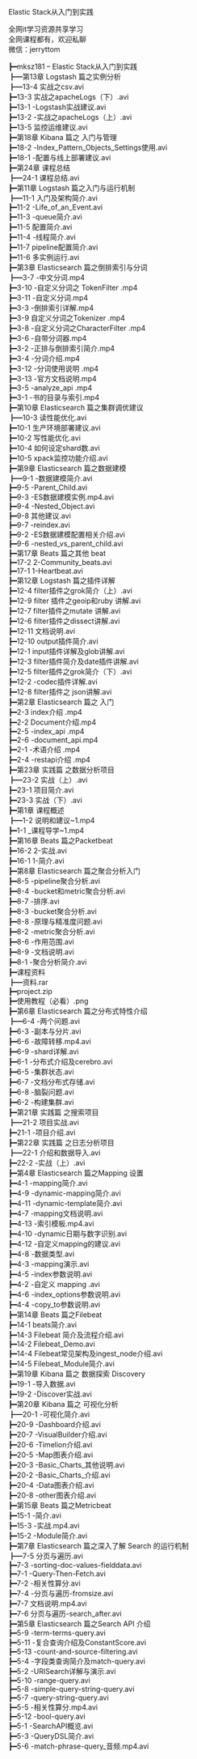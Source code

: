 Elastic Stack从入门到实践

全网it学习资源共享学习<br>全网课程都有，欢迎私聊<br>微信：jerryttom<br>

┣━mksz181 – Elastic Stack从入门到实践<br> ┣━第13章 Logstash 篇之实例分析<br> ┣━13-4 实战之csv.avi<br> ┣━13-3 实战之apacheLogs（下）.avi<br> ┣━13-1 -Logstash实战建议.avi<br> ┣━13-2 -实战之apacheLogs（上）.avi<br> ┣━13-5 监控运维建议.avi<br> ┣━第18章 Kibana 篇之 入门与管理<br> ┣━18-2 -Index_Pattern_Objects_Settings使用.avi<br> ┣━18-1 -配置与线上部署建议.avi<br> ┣━第24章 课程总结<br> ┣━24-1 课程总结.avi<br> ┣━第11章 Logstash 篇之入门与运行机制<br> ┣━11-1 入门及架构简介.avi<br> ┣━11-2 -Life_of_an_Event.avi<br> ┣━11-3 -queue简介.avi<br> ┣━11-5 配置简介.avi<br> ┣━11-4 -线程简介.avi<br> ┣━11-7 pipeline配置简介.avi<br> ┣━11-6 多实例运行.avi<br> ┣━第3章 Elasticsearch 篇之倒排索引与分词<br> ┣━3-7 -中文分词.mp4<br> ┣━3-10 -自定义分词之 TokenFilter .mp4<br> ┣━3-11 -自定义分词.mp4<br> ┣━3-3 -倒排索引详解.mp4<br> ┣━3-9 自定义分词之Tokenizer .mp4<br> ┣━3-8 -自定义分词之CharacterFilter .mp4<br> ┣━3-6 -自带分词器.mp4<br> ┣━3-2 -正排与倒排索引简介.mp4<br> ┣━3-4 -分词介绍.mp4<br> ┣━3-12 -分词使用说明 .mp4<br> ┣━3-13 -官方文档说明.mp4<br> ┣━3-5 -analyze_api .mp4<br> ┣━3-1 -书的目录与索引.mp4<br> ┣━第10章 Elasticsearch 篇之集群调优建议<br> ┣━10-3 读性能优化.avi<br> ┣━10-1 生产环境部署建议.avi<br> ┣━10-2 写性能优化.avi<br> ┣━10-4 如何设定shard数.avi<br> ┣━10-5 xpack监控功能介绍.avi<br> ┣━第9章 Elasticsearch 篇之数据建模<br> ┣━9-1 -数据建模简介.avi<br> ┣━9-5 -Parent_Child.avi<br> ┣━9-3 -ES数据建模实例.mp4.avi<br> ┣━9-4 -Nested_Object.avi<br> ┣━9-8 其他建议.avi<br> ┣━9-7 -reindex.avi<br> ┣━9-2 -ES数据建模配置相关介绍.avi<br> ┣━9-6 -nested_vs_parent_child.avi<br> ┣━第17章 Beats 篇之其他 beat<br> ┣━17-2 2-Community_beats.avi<br> ┣━17-1 1-Heartbeat.avi<br> ┣━第12章 Logstash 篇之插件详解<br> ┣━12-4 filter插件之grok简介（上）.avi<br> ┣━12-9 filter 插件之geoip和ruby 讲解.avi<br> ┣━12-7 filter插件之mutate 讲解.avi<br> ┣━12-6 filter插件之dissect讲解.avi<br> ┣━12-11 文档说明.avi<br> ┣━12-10 output插件简介.avi<br> ┣━12-1 input插件详解及glob讲解.avi<br> ┣━12-3 filter插件简介及date插件讲解.avi<br> ┣━12-5 filter插件之grok简介（下）.avi<br> ┣━12-2 -codec插件详解.avi<br> ┣━12-8 filter插件之 json讲解.avi<br> ┣━第2章 Elasticsearch 篇之 入门<br> ┣━2-3 index介绍 .mp4<br> ┣━2-2 Document介绍.mp4<br> ┣━2-5 -index_api .mp4<br> ┣━2-6 -document_api.mp4<br> ┣━2-1 -术语介绍 .mp4<br> ┣━2-4 -restapi介绍 .mp4<br> ┣━第23章 实践篇 之数据分析项目<br> ┣━23-2 实战（上）.avi<br> ┣━23-1 项目简介.avi<br> ┣━23-3 实战（下）.avi<br> ┣━第1章 课程概述<br> ┣━1-2 说明和建议~1.mp4<br> ┣━1-1 _课程导学~1.mp4<br> ┣━第16章 Beats 篇之Packetbeat<br> ┣━16-2 2-实战.avi<br> ┣━16-1 1-简介.avi<br> ┣━第8章 Elasticsearch 篇之聚合分析入门<br> ┣━8-5 -pipeline聚合分析.avi<br> ┣━8-4 -bucket和metric聚合分析.avi<br> ┣━8-7 -排序.avi<br> ┣━8-3 -bucket聚合分析.avi<br> ┣━8-8 -原理与精准度问题.avi<br> ┣━8-2 -metric聚合分析.avi<br> ┣━8-6 -作用范围.avi<br> ┣━8-9 -文档说明.avi<br> ┣━8-1 -聚合分析简介.avi<br> ┣━课程资料<br> ┣━资料.rar<br> ┣━project.zip<br> ┣━使用教程（必看）.png<br> ┣━第6章 Elasticsearch 篇之分布式特性介绍<br> ┣━6-4 -两个问题.avi<br> ┣━6-3 -副本与分片.avi<br> ┣━6-6 -故障转移.mp4.avi<br> ┣━6-9 -shard详解.avi<br> ┣━6-1 -分布式介绍及cerebro.avi<br> ┣━6-5 -集群状态.avi<br> ┣━6-7 -文档分布式存储.avi<br> ┣━6-8 -脑裂问题.avi<br> ┣━6-2 -构建集群.avi<br> ┣━第21章 实践篇 之搜索项目<br> ┣━21-2 项目实战.avi<br> ┣━21-1 -项目介绍.avi<br> ┣━第22章 实践篇 之日志分析项目<br> ┣━22-1 介绍和数据导入.avi<br> ┣━22-2 -实战（上）.avi<br> ┣━第4章 Elasticsearch 篇之Mapping 设置<br> ┣━4-1 -mapping简介.avi<br> ┣━4-9 -dynamic-mapping简介.avi<br> ┣━4-11 -dynamic-template简介.avi<br> ┣━4-7 -mapping文档说明.avi<br> ┣━4-13 -索引模板.mp4.avi<br> ┣━4-10 -dynamic日期与数字识别.avi<br> ┣━4-12 -自定义mapping的建议.avi<br> ┣━4-8 -数据类型.avi<br> ┣━4-3 -mapping演示.avi<br> ┣━4-5 -index参数说明.avi<br> ┣━4-2 -自定义 mapping .avi<br> ┣━4-6 -index_options参数说明.avi<br> ┣━4-4 -copy_to参数说明.avi<br> ┣━第14章 Beats 篇之Filebeat<br> ┣━14-1 beats简介.avi<br> ┣━14-3 Filebeat 简介及流程介绍.avi<br> ┣━14-2 Filebeat_Demo.avi<br> ┣━14-4 Filebeat常见架构及ingest_node介绍.avi<br> ┣━14-5 Filebeat_Module简介.avi<br> ┣━第19章 Kibana 篇之 数据探索 Discovery<br> ┣━19-1 -导入数据.avi<br> ┣━19-2 -Discover实战.avi<br> ┣━第20章 Kibana 篇之 可视化分析<br> ┣━20-1 -可视化简介.avi<br> ┣━20-9 -Dashboard介绍.avi<br> ┣━20-7 -VisualBuilder介绍.avi<br> ┣━20-6 -Timelion介绍.avi<br> ┣━20-5 -Map图表介绍.avi<br> ┣━20-3 -Basic_Charts_其他说明.avi<br> ┣━20-2 -Basic_Charts_介绍.avi<br> ┣━20-4 -Data图表介绍.avi<br> ┣━20-8 -other图表介绍.avi<br> ┣━第15章 Beats 篇之Metricbeat<br> ┣━15-1 -简介.avi<br> ┣━15-3 -实战.mp4.avi<br> ┣━15-2 -Module简介.avi<br> ┣━第7章 Elasticsearch 篇之深入了解 Search 的运行机制<br> ┣━7-5 分页与遍历.avi<br> ┣━7-3 -sorting-doc-values-fielddata.avi<br> ┣━7-1 -Query-Then-Fetch.avi<br> ┣━7-2 -相关性算分.avi<br> ┣━7-4 -分页与遍历-fromsize.avi<br> ┣━7-7 文档说明.mp4.avi<br> ┣━7-6 分页与遍历-search_after.avi<br> ┣━第5章 Elasticsearch 篇之Search API 介绍<br> ┣━5-9 -term-terms-query.avi<br> ┣━5-11 -复合查询介绍及ConstantScore.avi<br> ┣━5-13 -count-and-source-filtering.avi<br> ┣━5-4 -字段类查询简介及match-query.avi<br> ┣━5-2 -URISearch详解与演示.avi<br> ┣━5-10 -range-query.avi<br> ┣━5-8 -simple-query-string-query.avi<br> ┣━5-7 -query-string-query.avi<br> ┣━5-5 -相关性算分.mp4.avi<br> ┣━5-12 -bool-query.avi<br> ┣━5-1 -SearchAPI概览.avi<br> ┣━5-3 -QueryDSL简介.avi<br> ┣━5-6 -match-phrase-query_音频.mp4.avi